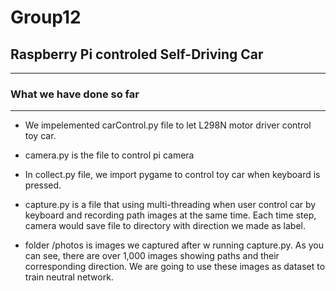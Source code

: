 # Group12
## Raspberry Pi controled Self-Driving Car
***

### What we have done so far

***

- We impelemented carControl.py file to let L298N motor driver control toy car. 

- camera.py is the file to control pi camera

- In collect.py file, we import pygame to control toy car when keyboard is pressed. 

- capture.py is a file that using multi-threading when user control car by keyboard and recording path images at the same time. Each time step, camera would save file to directory with direction we made as label. 

- folder /photos is images we captured after w running capture.py. As you can see, there are over 1,000 images showing paths and their corresponding direction. We are going to use these images as dataset to train neutral network.



